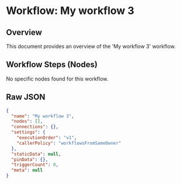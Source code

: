 # Workflow: My workflow 3

## Overview

This document provides an overview of the 'My workflow 3' workflow.

## Workflow Steps (Nodes)

No specific nodes found for this workflow.

## Raw JSON

```json
{
  "name": "My workflow 3",
  "nodes": [],
  "connections": {},
  "settings": {
    "executionOrder": "v1",
    "callerPolicy": "workflowsFromSameOwner"
  },
  "staticData": null,
  "pinData": {},
  "triggerCount": 0,
  "meta": null
}
```
